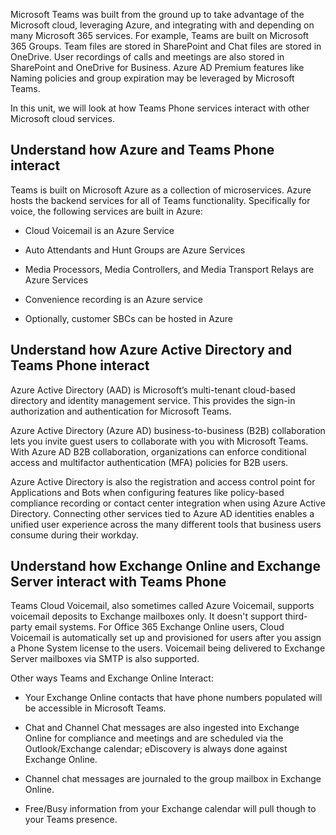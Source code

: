 Microsoft Teams was built from the ground up to take advantage of the Microsoft cloud, leveraging Azure, and integrating with and depending on many Microsoft 365 services. For example, Teams are built on Microsoft 365 Groups. Team files are stored in SharePoint and Chat files are stored in OneDrive. User recordings of calls and meetings are also stored in SharePoint and OneDrive for Business. Azure AD Premium features like Naming policies and group expiration may be leveraged by Microsoft Teams.

In this unit, we will look at how Teams Phone services interact with other Microsoft cloud services.

## Understand how Azure and Teams Phone interact

Teams is built on Microsoft Azure as a collection of microservices. Azure hosts the backend services for all of Teams functionality. Specifically for voice, the following services are built in Azure:
- Cloud Voicemail is an Azure Service

- Auto Attendants and Hunt Groups are Azure Services

- Media Processors, Media Controllers, and Media Transport Relays are Azure Services

- Convenience recording is an Azure service

- Optionally, customer SBCs can be hosted in Azure

## Understand how Azure Active Directory and Teams Phone interact

Azure Active Directory (AAD) is Microsoft’s multi-tenant cloud-based directory and identity management service. This provides the sign-in authorization and authentication for Microsoft Teams. 

Azure Active Directory (Azure AD) business-to-business (B2B) collaboration lets you invite guest users to collaborate with you with Microsoft Teams. With Azure AD B2B collaboration, organizations can enforce conditional access and multifactor authentication (MFA) policies for B2B users.

Azure Active Directory is also the registration and access control point for Applications and Bots when configuring features like policy-based compliance recording or contact center integration when using Azure Active Directory. Connecting other services tied to Azure AD identities enables a unified user experience across the many different tools that business users consume during their workday.

## Understand how Exchange Online and Exchange Server interact with  Teams Phone

Teams Cloud Voicemail, also sometimes called Azure Voicemail, supports voicemail deposits to Exchange mailboxes only. It doesn't support third-party email systems.
For Office 365 Exchange Online users, Cloud Voicemail is automatically set up and provisioned for users after you assign a Phone System license to the users. Voicemail being delivered to Exchange Server mailboxes via SMTP is also supported.

Other ways Teams and Exchange Online Interact:
- Your Exchange Online contacts that have phone numbers populated will be accessible in Microsoft Teams.

- Chat and Channel Chat messages are also ingested into Exchange Online for compliance and meetings and are scheduled via the Outlook/Exchange calendar; eDiscovery is always done against Exchange Online.

- Channel chat messages are journaled to the group mailbox in Exchange Online.

- Free/Busy information from your Exchange calendar will pull though to your Teams presence.

